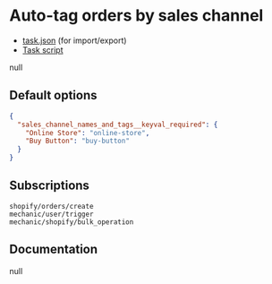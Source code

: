 # Auto-tag orders by sales channel

* [task.json](../../tasks/auto-tag-orders-by-sales-channel.json) (for import/export)
* [Task script](./script.liquid)

null

## Default options

```json
{
  "sales_channel_names_and_tags__keyval_required": {
    "Online Store": "online-store",
    "Buy Button": "buy-button"
  }
}
```

## Subscriptions

```liquid
shopify/orders/create
mechanic/user/trigger
mechanic/shopify/bulk_operation
```

## Documentation

null
